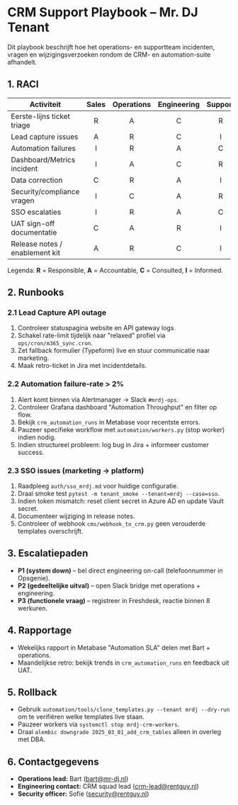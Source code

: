 # CRM Support Playbook – Mr. DJ Tenant

Dit playbook beschrijft hoe het operations- en supportteam incidenten,
vragen en wijzigingsverzoeken rondom de CRM- en automation-suite afhandelt.

## 1. RACI

| Activiteit                        | Sales | Operations | Engineering | Support |
|----------------------------------|:-----:|:----------:|:-----------:|:-------:|
| Eerste-lijns ticket triage       |  R   |     A      |     C       |   R     |
| Lead capture issues              |  A   |     R      |     C       |   I     |
| Automation failures              |  I   |     R      |     A       |   C     |
| Dashboard/Metrics incident       |  I   |     A      |     C       |   R     |
| Data correction                  |  C   |     R      |     A       |   I     |
| Security/compliance vragen       |  I   |     C      |     A       |   R     |
| SSO escalaties                   |  I   |     R      |     A       |   C     |
| UAT sign-off documentatie        |  C   |     A      |     R       |   I     |
| Release notes / enablement kit   |  A   |     R      |     C       |   I     |

Legenda: **R** = Responsible, **A** = Accountable, **C** = Consulted,
**I** = Informed.

## 2. Runbooks

### 2.1 Lead Capture API outage
1. Controleer statuspagina website en API gateway logs.
2. Schakel rate-limit tijdelijk naar "relaxed" profiel via `ops/cron/m365_sync.cron`.
3. Zet fallback formulier (Typeform) live en stuur communicatie naar marketing.
4. Maak retro-ticket in Jira met incidentdetails.

### 2.2 Automation failure-rate > 2%
1. Alert komt binnen via Alertmanager → Slack `#mrdj-ops`.
2. Controleer Grafana dashboard "Automation Throughput" en filter op flow.
3. Bekijk `crm_automation_runs` in Metabase voor recentste errors.
4. Pauzeer specifieke workflow met `automation/workers.py` (stop worker) indien nodig.
5. Indien structureel probleem: log bug in Jira + informeer customer success.

### 2.3 SSO issues (marketing → platform)
1. Raadpleeg `auth/sso_mrdj.md` voor huidige configuratie.
2. Draai smoke test `pytest -m tenant_smoke --tenant=mrdj --case=sso`.
3. Indien token mismatch: reset client secret in Azure AD en update Vault secret.
4. Documenteer wijziging in release notes.
5. Controleer of webhook `cms/webhook_to_crm.py` geen verouderde templates overschrijft.

## 3. Escalatiepaden
- **P1 (system down)** – bel direct engineering on-call (telefoonnummer in Opsgenie).
- **P2 (gedeeltelijke uitval)** – open Slack bridge met operations + engineering.
- **P3 (functionele vraag)** – registreer in Freshdesk, reactie binnen 8 werkuren.

## 4. Rapportage
- Wekelijks rapport in Metabase "Automation SLA" delen met Bart + operations.
- Maandelijkse retro: bekijk trends in `crm_automation_runs` en feedback uit UAT.

## 5. Rollback
- Gebruik `automation/tools/clone_templates.py --tenant mrdj --dry-run` om te
  verifiëren welke templates live staan.
- Pauzeer workers via `systemctl stop mrdj-crm-workers`.
- Draai `alembic downgrade 2025_03_01_add_crm_tables` alleen in overleg met DBA.

## 6. Contactgegevens
- **Operations lead:** Bart (bart@mr-dj.nl)
- **Engineering contact:** CRM squad lead (crm-lead@rentguy.nl)
- **Security officer:** Sofie (security@rentguy.nl)

